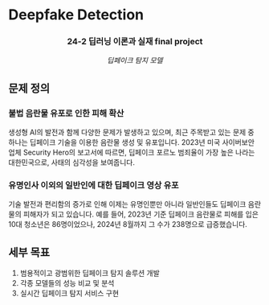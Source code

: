 # Deepfake Detection <!-- omit from toc -->

<div align="center">
<h3>24-2 딥러닝 이론과 실재 final project</h3>

<em>딥페이크 탐지 모델</em>

</div>


## 문제 정의
### 불법 음란물 유포로 인한 피해 확산 <!-- omit from toc -->
생성형 AI의 발전과 함께 다양한 문제가 발생하고 있으며, 최근 주목받고 있는 문제 중 하나는 딥페이크 기술을 이용한 음란물 생성 및 유포입니다. 2023년 미국 사이버보안 업체 Security Hero의 보고서에 따르면, 딥페이크 포르노 범죄율이 가장 높은 나라는 대한민국으로, 사태의 심각성을 보여줍니다.


### 유명인사 이외의 일반인에 대한 딥페이크 영상 유포 <!-- omit from toc -->
기술 발전과 편리함의 증가로 인해 이제는 유명인뿐만 아니라 일반인들도 딥페이크 음란물의 피해자가 되고 있습니다. 예를 들어, 2023년 기준 딥페이크 음란물로 피해를 입은 10대 청소년은 86명이었으나, 2024년 8월까지 그 수가 238명으로 급증했습니다.


## 세부 목표

1. 범용적이고 광범위한 딥페이크 탐지 솔루션 개발
2. 각종 모델들의 성능 비교 및 분석
3. 실시간 딥페이크 탐지 서비스 구현


